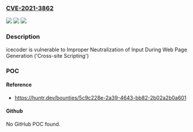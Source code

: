 ### [CVE-2021-3862](https://cve.mitre.org/cgi-bin/cvename.cgi?name=CVE-2021-3862)
![](https://img.shields.io/static/v1?label=Product&message=icecoder%2Ficecoder&color=blue)
![](https://img.shields.io/static/v1?label=Version&message=%3C%208.1%20&color=brighgreen)
![](https://img.shields.io/static/v1?label=Vulnerability&message=CWE-79%20Improper%20Neutralization%20of%20Input%20During%20Web%20Page%20Generation%20('Cross-site%20Scripting')&color=brighgreen)

### Description

icecoder is vulnerable to Improper Neutralization of Input During Web Page Generation ('Cross-site Scripting')

### POC

#### Reference
- https://huntr.dev/bounties/5c9c228e-2a39-4643-bb82-2b02a2b0a601

#### Github
No GitHub POC found.


